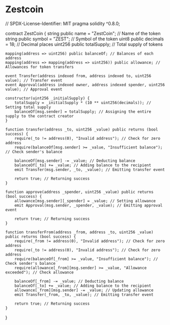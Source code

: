 # Zestcoin
// SPDX-License-Identifier: MIT
pragma solidity ^0.8.0;

contract ZestCoin {
    string public name = "ZestCoin"; // Name of the token
    string public symbol = "ZEST"; // Symbol of the token
    uint8 public decimals = 18; // Decimal places
    uint256 public totalSupply; // Total supply of tokens

    mapping(address => uint256) public balanceOf; // Balances of each address
    mapping(address => mapping(address => uint256)) public allowance; // Allowances for token transfers

    event Transfer(address indexed from, address indexed to, uint256 value); // Transfer event
    event Approval(address indexed owner, address indexed spender, uint256 value); // Approval event

    constructor(uint256 _initialSupply) {
        totalSupply = _initialSupply * (10 ** uint256(decimals)); // Setting total supply
        balanceOf[msg.sender] = totalSupply; // Assigning the entire supply to the contract creator
    }

    function transfer(address _to, uint256 _value) public returns (bool success) {
        require(_to != address(0), "Invalid address"); // Check for zero address
        require(balanceOf[msg.sender] >= _value, "Insufficient balance"); // Check sender's balance

        balanceOf[msg.sender] -= _value; // Deducting balance
        balanceOf[_to] += _value; // Adding balance to the recipient
        emit Transfer(msg.sender, _to, _value); // Emitting transfer event

        return true; // Returning success
    }

    function approve(address _spender, uint256 _value) public returns (bool success) {
        allowance[msg.sender][_spender] = _value; // Setting allowance
        emit Approval(msg.sender, _spender, _value); // Emitting approval event

        return true; // Returning success
    }

    function transferFrom(address _from, address _to, uint256 _value) public returns (bool success) {
        require(_from != address(0), "Invalid address"); // Check for zero address
        require(_to != address(0), "Invalid address"); // Check for zero address
        require(balanceOf[_from] >= _value, "Insufficient balance"); // Check sender's balance
        require(allowance[_from][msg.sender] >= _value, "Allowance exceeded"); // Check allowance

        balanceOf[_from] -= _value; // Deducting balance
        balanceOf[_to] += _value; // Adding balance to the recipient
        allowance[_from][msg.sender] -= _value; // Updating allowance
        emit Transfer(_from, _to, _value); // Emitting transfer event

        return true; // Returning success
    }
}
